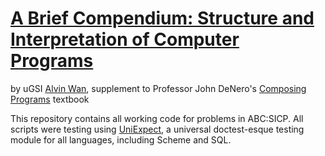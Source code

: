 # [A Brief Compendium: Structure and Interpretation of Computer Programs](alvinwan.com/cs61a)

by uGSI [Alvin Wan](alvinwan.com), supplement to Professor John DeNero's [Composing Programs](composingprograms.com) textbook

This repository contains all working code for problems in ABC:SICP. All scripts were testing using [UniExpect](alvinwan.com/UniExpect), a universal doctest-esque testing module for all languages, including Scheme and SQL.
